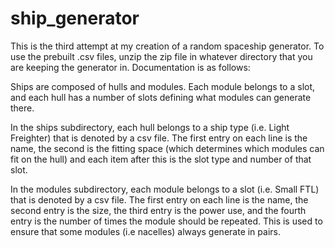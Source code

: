# ship_generator

This is the third attempt at my creation of a random spaceship generator. To use the prebuilt .csv files, unzip the zip file in whatever directory that you are keeping the generator in. Documentation is as follows:

Ships are composed of hulls and modules. Each module belongs to a slot, and each hull has a number of slots defining what modules can generate there. 

In the ships subdirectory, each hull belongs to a ship type (i.e. Light Freighter) that is denoted by a csv file. The first entry on each line is the name, the second is the fitting space (which determines which modules can fit on the hull) and each item after this is the slot type and number of that slot.

In the modules subdirectory, each module belongs to a slot (i.e. Small FTL) that is denoted by a csv file. The first entry on each line is the name, the second entry is the size, the third entry is the power use, and the fourth entry is the number of times the module should be repeated. This is used to ensure that some modules (i.e nacelles) always generate in pairs.
